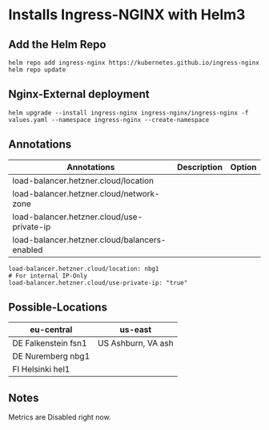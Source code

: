 # Installs Ingress-NGINX with Helm3


## Add the Helm Repo
```shell
helm repo add ingress-nginx https://kubernetes.github.io/ingress-nginx
helm repo update
```

## Nginx-External deployment
```shell
helm upgrade --install ingress-nginx ingress-nginx/ingress-nginx -f values.yaml --namespace ingress-nginx --create-namespace
```

## Annotations

| Annotations                                   | Description | Option |
| --------------------------------------------- | ----------- | ------ |
| load-balancer.hetzner.cloud/location          |             |        |
| load-balancer.hetzner.cloud/network-zone      |             |        |
| load-balancer.hetzner.cloud/use-private-ip    |             |        |
| load-balancer.hetzner.cloud/balancers-enabled |             |        |

```
load-balancer.hetzner.cloud/location: nbg1
# For internal IP-Only
load-balancer.hetzner.cloud/use-private-ip: "true"
```

## Possible-Locations

| eu-central	      | us-east              |
| ------------------- | -------------------- |
| DE Falkenstein fsn1 |	US Ashburn, VA ash
| DE Nuremberg nbg1	  |
| FI Helsinki hel1    |

## Notes
Metrics are Disabled right now.
